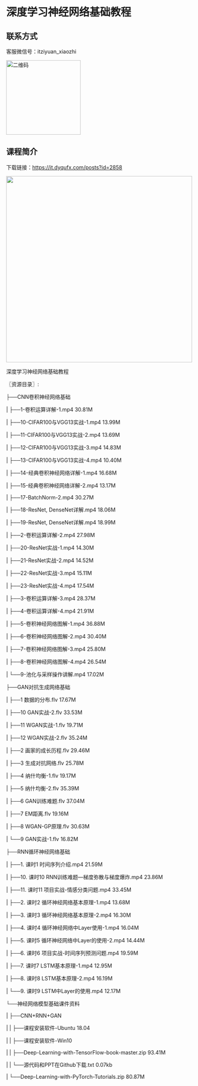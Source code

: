 # 深度学习神经网络基础教程

## 联系方式

客服微信号：itziyuan_xiaozhi

<img src="https://ziyuanyun.oss-cn-guangzhou.aliyuncs.com/common/20240614073449/666b82192834a.jpg" width="200" height="200" alt="二维码">

## 课程简介

下载链接：https://it.dyqufx.com/posts?id=2858

<img src="https://ziyuanyun.oss-cn-guangzhou.aliyuncs.com/yun/20240515184357/664491ed9f63d.jpg" width="500" alt="">

  深度学习神经网络基础教程



 〖资源目录〗:

 ├──CNN卷积神经网络基础

 | ├──1-卷积运算详解-1.mp4 30.81M

 | ├──10-CIFAR100与VGG13实战-1.mp4 13.99M

 | ├──11-CIFAR100与VGG13实战-2.mp4 13.69M

 | ├──12-CIFAR100与VGG13实战-3.mp4 14.83M

 | ├──13-CIFAR100与VGG13实战-4.mp4 10.40M

 | ├──14-经典卷积神经网络详解-1.mp4 16.68M

 | ├──15-经典卷积神经网络详解-2.mp4 13.17M

 | ├──17-BatchNorm-2.mp4 30.27M

 | ├──18-ResNet, DenseNet详解.mp4 18.06M

 | ├──19-ResNet, DenseNet详解.mp4 18.99M

 | ├──2-卷积运算详解-2.mp4 27.98M

 | ├──20-ResNet实战-1.mp4 14.30M

 | ├──21-ResNet实战-2.mp4 14.52M

 | ├──22-ResNet实战-3.mp4 15.11M

 | ├──23-ResNet实战-4.mp4 17.54M

 | ├──3-卷积运算详解-3.mp4 28.37M

 | ├──4-卷积运算详解-4.mp4 21.91M

 | ├──5-卷积神经网络图解-1.mp4 36.88M

 | ├──6-卷积神经网络图解-2.mp4 30.40M

 | ├──7-卷积神经网络图解-3.mp4 25.80M

 | ├──8-卷积神经网络图解-4.mp4 26.54M

 | └──9-池化与采样操作讲解.mp4 17.02M

 ├──GAN对抗生成网络基础

 | ├──1 数据的分布.flv 17.67M

 | ├──10 GAN实战-2.flv 33.53M

 | ├──11 WGAN实战-1.flv 19.71M

 | ├──12 WGAN实战-2.flv 35.24M

 | ├──2 画家的成长历程.flv 29.46M

 | ├──3 生成对抗网络.flv 25.78M

 | ├──4 纳什均衡-1.flv 19.17M

 | ├──5 纳什均衡-2.flv 35.39M

 | ├──6 GAN训练难题.flv 37.04M

 | ├──7 EM距离.flv 19.16M

 | ├──8 WGAN-GP原理.flv 30.63M

 | └──9 GAN实战-1.flv 16.82M

 ├──RNN循环神经网络基础

 | ├──1. 课时1 时间序列介绍.mp4 21.59M

 | ├──10. 课时10 RNN训练难题—梯度弥散与梯度爆炸.mp4 23.86M

 | ├──11. 课时11 项目实战-情感分类问题.mp4 33.45M

 | ├──2. 课时2 循环神经网络基本原理-1.mp4 13.68M

 | ├──3. 课时3 循环神经网络基本原理-2.mp4 16.30M

 | ├──4. 课时4 循环神经网络中Layer使用-1.mp4 16.04M

 | ├──5. 课时5 循环神经网络中Layer的使用-2.mp4 14.44M

 | ├──6. 课时6 项目实战-时间序列预测问题.mp4 19.59M

 | ├──7. 课时7 LSTM基本原理-1.mp4 12.95M

 | ├──8. 课时8 LSTM基本原理-2.mp4 16.19M

 | └──9. 课时9 LSTM中Layer的使用.mp4 12.17M

 └──神经网络模型基础课件资料

 | ├──CNN+RNN+GAN

 | | ├──课程安装软件-Ubuntu 18.04

 | | ├──课程安装软件-Win10

 | | ├──Deep-Learning-with-TensorFlow-book-master.zip 93.41M

 | | └──源代码和PPT在Github下载.txt 0.07kb

 | └──Deep-Learning-with-PyTorch-Tutorials.zip 80.87M

  